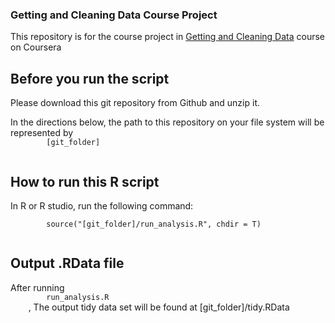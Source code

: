 ### Getting and Cleaning Data Course Project

This repository is for the course project in [Getting and Cleaning Data](https://class.coursera.org/getdata-005) course on Coursera

## Before you run the script

<p>
	Please download this git repository from Github and unzip it.
</p>
<p>
	In the directions below, the path to this repository on your file system will be represented by 
	<code>
		[git_folder]
	</code>
</p>

## How to run this R script

<p>In R or R studio, run the following command: <br />
	<code>
		source("[git_folder]/run_analysis.R", chdir = T)
	</code>
</p>

## Output .RData file

<p>
	After running 
	<code>
		run_analysis.R
	</code>
	, The output tidy data set will be found at [git_folder]/tidy.RData
</p>
